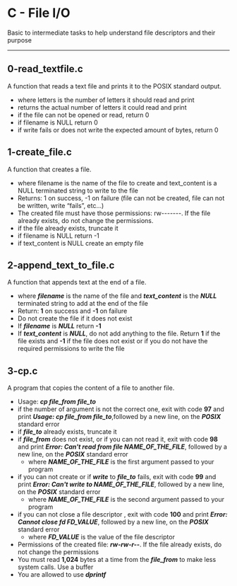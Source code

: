 # C - File I/O
Basic to intermediate tasks to help understand file descriptors and their purpose 
___
## 0-read_textfile.c
A function that reads a text file and prints it to the POSIX standard output.
* where letters is the number of letters it should read and print
* returns the actual number of letters it could read and print
* if the file can not be opened or read, return 0
* if filename is NULL return 0
* if write fails or does not write the expected amount of bytes, return 0
## 1-create\_file.c
A function that creates a file.
* where filename is the name of the file to create and text_content is a NULL terminated string to write to the file
* Returns: 1 on success, -1 on failure (file can not be created, file can not be written, write “fails”, etc…)
* The created file must have those permissions: rw-------. If the file already exists, do not change the permissions.
* if the file already exists, truncate it
* if filename is NULL return -1
* if text_content is NULL create an empty file
## 2-append\_text\_to\_file.c
A function that appends text at the end of a file.
* where ***filename*** is the name of the file and ***text_content*** is the ***NULL*** terminated string to add at the end of the file
* Return: **1** on success and **-1** on failure
* Do not create the file if it does not exist
* If ***filename*** is ***NULL*** return **-1**
* If ***text_content*** is ***NULL***, do not add anything to the file. Return **1** if the file exists and **-1** if the file does not exist or if you do not have the required permissions to write the file
## 3-cp.c
A program that copies the content of a file to another file.
* Usage: ***cp file\_from file\_to***
* if the number of argument is not the correct one, exit with code **97** and print ***Usage: cp file\_from file\_to***,followed by a new line, on the ***POSIX*** standard error
* if ***file\_to*** already exists, truncate it
* if ***file\_from*** does not exist, or if you can not read it, exit with code **98** and print ***Error: Can't read from file NAME\_OF\_THE\_FILE***, followed by a new line, on the ***POSIX*** standard error
    * where ***NAME\_OF\_THE\_FILE*** is the first argument passed to your program
* if you can not create or if ***write*** to ***file\_to*** fails, exit with code **99** and print ***Error: Can't write to NAME\_OF\_THE\_FILE***, followed by a new line, on the ***POSIX*** standard error
    * where ***NAME\_OF\_THE\_FILE*** is the second argument passed to your program
* if you can not close a file descriptor , exit with code **100** and print ***Error: Cannot close fd FD\_VALUE***, followed by a new line, on the ***POSIX*** standard error
    * where ***FD\_VALUE*** is the value of the file descriptor
* Permissions of the created file: ***rw-rw-r--***. If the file already exists, do not change the permissions
* You must read **1,024** bytes at a time from the ***file\_from*** to make less system calls. Use a buffer
* You are allowed to use ***dprintf***
